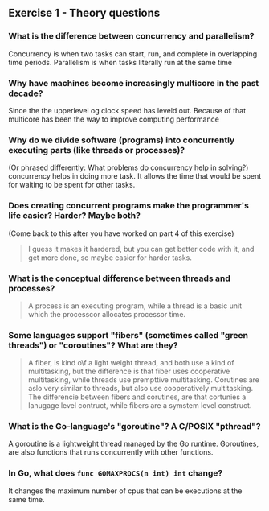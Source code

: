 Exercise 1 - Theory questions
-----------------------------
 
 ### What is the difference between concurrency and parallelism?
 Concurrency is when two tasks can start, run, and complete in overlapping time periods. Parallelism is when tasks literally run at the same time
 
 ### Why have machines become increasingly multicore in the past decade?
 Since the the upperlevel og clock speed has leveld out. Because of that multicore has been the way to improve computing performance
 
 ### Why do we divide software (programs) into concurrently executing parts (like threads or processes)?
 (Or phrased differently: What problems do concurrency help in solving?)
 concurrency helps in doing more task. It allows the time that would be spent for waiting to be spent for other tasks.
 
 ### Does creating concurrent programs make the programmer's life easier? Harder? Maybe both?
 (Come back to this after you have worked on part 4 of this exercise)
 > I guess it makes it hardered, but you can get better code with it, and get more done, so maybe easier for harder tasks.
 
 ### What is the conceptual difference between threads and processes?
 > A process is an executing program, while a thread is a basic unit which the processcor allocates processor time. 
 
 ### Some languages support "fibers" (sometimes called "green threads") or "coroutines"? What are they?
 > A fiber, is kind o\f a light weight thread, and both use a kind of multitasking, but the difference is that fiber uses cooperative multitasking, while threads use prempttive multitasking. Corutines are aslo very similar to threads, but also use  cooperatively multitasking. The differencie between fibers and corutines, are that cortunies a lanugage level contruct, while fibers are a symstem level construct.
 
 
 ### What is the Go-language's "goroutine"? A C/POSIX "pthread"?
 A goroutine is a lightweight thread managed by the Go runtime. Goroutines, are also functions that runs concurrently with other functions.
 
 ### In Go, what does `func GOMAXPROCS(n int) int` change? 
It changes the maximum number of cpus that can be executions at the same time.



 
 
 
 
